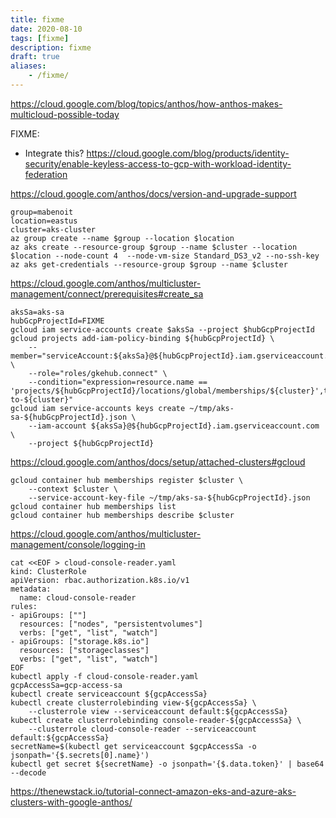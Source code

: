 ```yaml
---
title: fixme
date: 2020-08-10
tags: [fixme]
description: fixme
draft: true
aliases:
    - /fixme/
---
```


https://cloud.google.com/blog/topics/anthos/how-anthos-makes-multicloud-possible-today

FIXME:
- Integrate this? https://cloud.google.com/blog/products/identity-security/enable-keyless-access-to-gcp-with-workload-identity-federation

https://cloud.google.com/anthos/docs/version-and-upgrade-support

```
group=mabenoit
location=eastus
cluster=aks-cluster
az group create --name $group --location $location
az aks create --resource-group $group --name $cluster --location $location --node-count 4  --node-vm-size Standard_DS3_v2 --no-ssh-key
az aks get-credentials --resource-group $group --name $cluster
```

https://cloud.google.com/anthos/multicluster-management/connect/prerequisites#create_sa
```
aksSa=aks-sa
hubGcpProjectId=FIXME
gcloud iam service-accounts create $aksSa --project $hubGcpProjectId
gcloud projects add-iam-policy-binding ${hubGcpProjectId} \
    --member="serviceAccount:${aksSa}@${hubGcpProjectId}.iam.gserviceaccount.com" \
    --role="roles/gkehub.connect" \
    --condition="expression=resource.name == 'projects/${hubGcpProjectId}/locations/global/memberships/${cluster}',title=bind-${aksSa}-to-${cluster}"
gcloud iam service-accounts keys create ~/tmp/aks-sa-${hubGcpProjectId}.json \
    --iam-account ${aksSa}@${hubGcpProjectId}.iam.gserviceaccount.com \
    --project ${hubGcpProjectId}
```


https://cloud.google.com/anthos/docs/setup/attached-clusters#gcloud
```
gcloud container hub memberships register $cluster \
    --context $cluster \
    --service-account-key-file ~/tmp/aks-sa-${hubGcpProjectId}.json
gcloud container hub memberships list
gcloud container hub memberships describe $cluster
```

https://cloud.google.com/anthos/multicluster-management/console/logging-in
```
cat <<EOF > cloud-console-reader.yaml
kind: ClusterRole
apiVersion: rbac.authorization.k8s.io/v1
metadata:
  name: cloud-console-reader
rules:
- apiGroups: [""]
  resources: ["nodes", "persistentvolumes"]
  verbs: ["get", "list", "watch"]
- apiGroups: ["storage.k8s.io"]
  resources: ["storageclasses"]
  verbs: ["get", "list", "watch"]
EOF
kubectl apply -f cloud-console-reader.yaml
gcpAccessSa=gcp-access-sa
kubectl create serviceaccount ${gcpAccessSa}
kubectl create clusterrolebinding view-${gcpAccessSa} \
    --clusterrole view --serviceaccount default:${gcpAccessSa}
kubectl create clusterrolebinding console-reader-${gcpAccessSa} \
    --clusterrole cloud-console-reader --serviceaccount default:${gcpAccessSa}
secretName=$(kubectl get serviceaccount $gcpAccessSa -o jsonpath='{$.secrets[0].name}')
kubectl get secret ${secretName} -o jsonpath='{$.data.token}' | base64 --decode
```

https://thenewstack.io/tutorial-connect-amazon-eks-and-azure-aks-clusters-with-google-anthos/